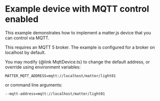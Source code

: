 # Example device with MQTT control enabled

This example demonstrates how to implement a matter.js device that you can control via MQTT.

This requires an MQTT 5 broker.  The example is configured for a broker on localhost by default.

You may modify {@link MqttDevice.ts} to change the default address, or override using environment variables:

    MATTER_MQTT_ADDRESS=mqtt://localhost/matter/light01

or command line arguments:

    --mqtt-address=mqtt://localhost/matter/light01
